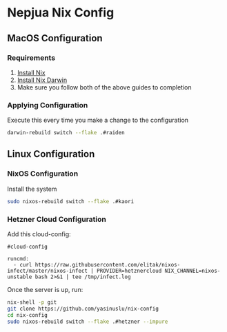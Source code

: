 # Nepjua Nix Config

## MacOS Configuration

### Requirements

1. [Install Nix](https://zero-to-nix.com/start/install)
2. [Install Nix Darwin](https://github.com/LnL7/nix-darwin)
3. Make sure you follow both of the above guides to completion

### Applying Configuration

Execute this every time you make a change to the configuration

```sh
darwin-rebuild switch --flake .#raiden
```

## Linux Configuration

### NixOS Configuration

Install the system

```sh
sudo nixos-rebuild switch --flake .#kaori
```

### Hetzner Cloud Configuration

Add this cloud-config:

```
#cloud-config

runcmd:
  - curl https://raw.githubusercontent.com/elitak/nixos-infect/master/nixos-infect | PROVIDER=hetznercloud NIX_CHANNEL=nixos-unstable bash 2>&1 | tee /tmp/infect.log
```

Once the server is up, run:

```sh
nix-shell -p git
git clone https://github.com/yasinuslu/nix-config
cd nix-config
sudo nixos-rebuild switch --flake .#hetzner --impure
```
